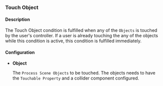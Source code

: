 ### Touch Object

#### Description

The Touch Object condition is fulfilled when any of the `Objects` is touched by the user's controller. If a user is
already touching the any of the objects while this condition is active, this condition is fulfilled immediately.

#### Configuration

- **Object**

  The `Process Scene Objects` to be touched. The objects needs to have the `Touchable Property` and a collider component
  configured. 
